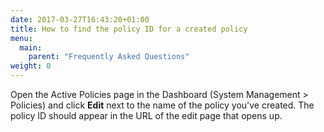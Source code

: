 ```yaml
---
date: 2017-03-27T16:43:20+01:00
title: How to find the policy ID for a created policy
menu:
  main:
    parent: "Frequently Asked Questions"
weight: 0
---
```


Open the Active Policies page in the Dashboard (System Management > Policies) and click **Edit** next to the name of the policy you've created. The policy ID should appear in the URL of the edit page that opens up.
